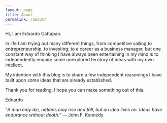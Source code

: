 ```yaml
---
layout: page
title: About
permalink: /about/
---
```


Hi, I am Edoardo Cattapan.

In life I am trying out many different things, from competitive sailing to entrepreneurship, to investing, to a career as a business manager, but one constant way of thinking I have always been entertaining in my mind is to independently enquire some unexplored territory of ideas with my own intellect.

My intention with this blog is to share a few independent reasonings I have built upon some ideas that are already established.

Thank you for reading: I hope you can make something out of this.

Edoardo


“*A man may die, nations may rise and fall, but an idea lives on. Ideas have endurance without death.*” ― John F. Kennedy

